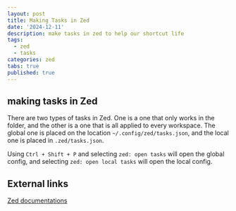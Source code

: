 ```yaml
---
layout: post
title: Making Tasks in Zed
date: '2024-12-11'
description: make tasks in zed to help our shortcut life
tags:
  - zed
  - tasks
categories: zed
tabs: true
published: true
---
```


## making tasks in Zed
There are two types of tasks in Zed. One is a one that only works in the folder, and the other is a one that is all applied to every workspace. The global one is placed on the location `~/.config/zed/tasks.json`, and the local one is placed in `.zed/tasks.json`.

Using `Ctrl + Shift + P` and selecting `zed: open tasks` will open the global config, and selecting `zed: open local tasks` will open the local config. 

## External links
[Zed documentations](https://zed.dev/docs/tasks)
